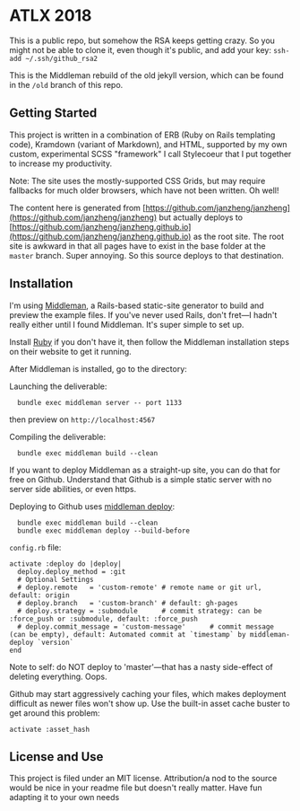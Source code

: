 
# ATLX 2018 

This is a public repo, but somehow the RSA keeps getting crazy. So you might not be able to clone it, even though it's public, and add your key: `ssh-add ~/.ssh/github_rsa2`







This is the Middleman rebuild of the old jekyll version, which can be found in the `/old` branch of this repo.

## Getting Started 

This project is written in a combination of ERB (Ruby on Rails templating code), Kramdown (variant of Markdown), and HTML, supported by my own custom, experimental SCSS "framework" I call Stylecoeur that I put together to increase my productivity. 

Note: The site uses the mostly-supported CSS Grids, but may require fallbacks for much older browsers, which have not been written. Oh well!

The content here is generated from [https://github.com/janzheng/janzheng](https://github.com/janzheng/janzheng) but actually deploys to [https://github.com/janzheng/janzheng.github.io](https://github.com/janzheng/janzheng.github.io) as the root site. The root site is awkward in that all pages have to exist in the base folder at the `master` branch. Super annoying. So this source deploys to that destination.



## Installation

I'm using [Middleman](https://middlemanapp.com), a Rails-based static-site generator to build and preview the example files. If you've never used Rails, don't fret—I hadn't really either until I found Middleman. It's super simple to set up.

Install [Ruby](https://www.ruby-lang.org/en/downloads/) if you don't have it, then follow the Middleman installation steps on their website to get it running.

After Middleman is installed, go to the directory:

Launching the deliverable:

~~~
  bundle exec middleman server -- port 1133
~~~

then preview on `http://localhost:4567`


Compiling the deliverable:

~~~
  bundle exec middleman build --clean
~~~

If you want to deploy Middleman as a straight-up site, you can do that for free on Github. Understand that Github is a simple static server with no server side abilities, or even https.

Deploying to Github uses [middleman deploy](https://github.com/middleman-contrib/middleman-deploy):

~~~
  bundle exec middleman build --clean
  bundle exec middleman deploy --build-before
~~~

`config.rb` file:
~~~
activate :deploy do |deploy|
  deploy.deploy_method = :git
  # Optional Settings
  # deploy.remote   = 'custom-remote' # remote name or git url, default: origin
  # deploy.branch   = 'custom-branch' # default: gh-pages
  # deploy.strategy = :submodule      # commit strategy: can be :force_push or :submodule, default: :force_push
  # deploy.commit_message = 'custom-message'      # commit message (can be empty), default: Automated commit at `timestamp` by middleman-deploy `version`
end
~~~

Note to self: do NOT deploy to 'master'—that has a nasty side-effect of deleting everything. Oops.

Github may start aggressively caching your files, which makes deployment difficult as newer files won't show up. Use the built-in asset cache buster to get around this problem:

~~~
activate :asset_hash
~~~




## License and Use

This project is filed under an MIT license. Attribution/a nod to the source would be nice in your readme file but doesn't really matter. Have fun adapting it to your own needs






